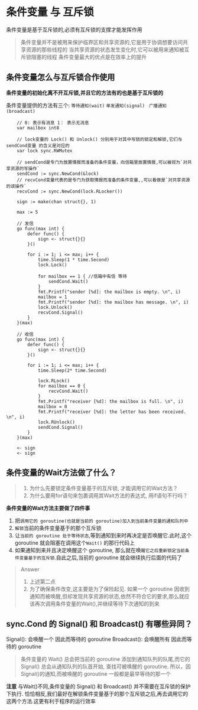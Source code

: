 # 条件变量  与 互斥锁

条件变量是基于互斥锁的,必须有互斥锁的支撑才能发挥作用

> 条件变量并不是被用来保护临界区和共享资源的,它是用于协调想要访问共享资源的那些线程的
> 当共享资源的状态发生变化时,它可以被用来通知被互斥锁阻塞的线程
> 条件变量最大的优点是在效率上的提升



## 条件变量怎么与互斥锁合作使用

**条件变量的初始化离不开互斥锁,并且它的方法有的也是基于互斥锁的**

条件变量提供的方法有三个: `等待通知(wait)` `单发通知(signal) ` `广播通知(broadcast)`

```golang
	// 0: 表示有消息 1： 表示无消息
	var mailbox int8

	// lock变量的 Lock() 和 Unlock() 分别用于对其中写锁的锁定和解锁,它们与 sendCond变量 的含义是对应的
	var lock sync.RWMutex

	// sendCond是专门为放置情报而准备的条件变量，向信箱里放置情报,可以被视为`对共享资源的写操作`
	sendCond := sync.NewCond(&lock)
	// recvCond变量代表的是专门为获取情报而准备的条件变量,,可以看做是`对共享资源的读操作`
	recvCond := sync.NewCond(lock.RLocker())

	sign := make(chan struct{}, 1)

	max := 5

	// 发信
	go func(max int) {
		defer func() {
			sign <- struct{}{}
		}()

		for i := 1; i <= max; i++ {
			time.Sleep(1 * time.Second)
			lock.Lock()

			for mailbox == 1 { //信箱中有信 等待
				sendCond.Wait()
			}
			fmt.Printf("sender [%d]: the mailbox is empty. \n", i)
			mailbox = 1
			fmt.Printf("sender [%d]: the mailbox has message. \n", i)
			lock.Unlock()
			recvCond.Signal()
		}
	}(max)

	// 收信
	go func(max int) {
		defer func() {
			sign <- struct{}{}
		}()

		for i := 1; i <= max; i++ {
			time.Sleep(2* time.Second)

			lock.RLock()
			for mailbox == 0 {
				recvCond.Wait()
			}
			fmt.Printf("receiver [%d]: the mailbox is full. \n", i)
			mailbox = 0
			fmt.Printf("receiver [%d]: the letter has been received. \n", i)
			lock.RUnlock()
			sendCond.Signal()
		}
	}(max)

	<- sign
	<- sign
```

## 条件变量的Wait方法做了什么？

> 1. 为什么先要锁定条件变量基于的互斥锁, 才能调用它的Wait方法？
> 2. 为什么要用for语句来包裹调用其Wait方法的表达式, 用if语句不行吗？
 

**条件变量的Wait方法主要做了四件事**

1. 把`调用它的 goroutine(也就是当前的 goroutine)加入到当前条件变量的通知队列中`
2. `解锁`当前的条件变量基于的那个互斥锁
3. 让`当前的 goroutine 处于等待状态`,等到通知到来时再决定是否唤醒它.此时,这个 goroutine 就会阻塞在调用这个`Wait()` 的那行代码上
4. 如果通知到来并且决定唤醒这个 goroutine, 那么就在唤`醒它之后重新锁定当前条件变量基于的互斥锁`.自此之后,当前的 goroutine 就会继续执行后面的代码了


> Answer
> 1. 上述第二点
> 2. 为了确保条件改变,这主要是为了保险起见.
>    如果一个 goroutine 因收到通知而被唤醒,但却发现共享资源的状态,依然不符合它的要求,那么就应该再次调用条件变量的Wait(),并继续等待下次通知的到来




## sync.Cond 的 Signal() 和 Broadcast() 有哪些异同？

Signal(): 会唤醒一个 因此而等待的 goroutine
Broadcast(): 会唤醒所有 因此而等待的 goroutine

> 条件变量的 Wait() 总会把当前的 goroutine 添加到通知队列的队尾,而它的 Signal() 总会从通知队列的队首开始, 查找可被唤醒的 goroutine. 
> 所以，因Signal()的通知,而被唤醒的 goroutine 一般都是最早等待的那一个 


**注意**
与Wait()不同,条件变量的 Signal() 和 Broadcast() 并不需要在互斥锁的保护下执行.
恰恰相反,我们最好在解锁条件变量基于的那个互斥锁之后,再去调用它的这两个方法.这更有利于程序的运行效率



